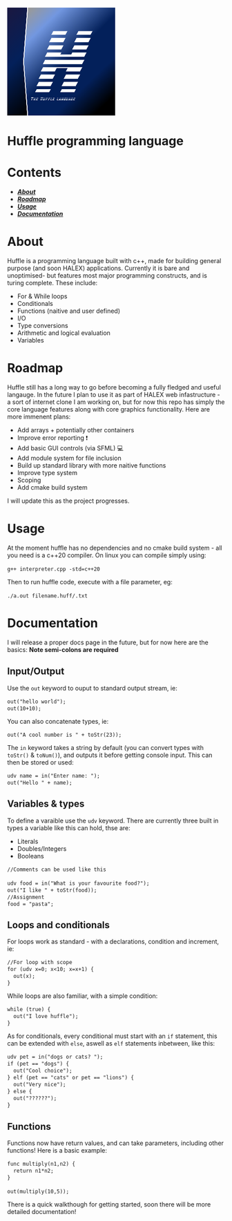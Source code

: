 ![LOGO](https://github.com/HamishHamiltonSmith/Huffle/blob/main/assets/huffle_logo_small.png)

# Huffle programming language

# Contents

- ***[About](#about)***
- ***[Roadmap](#roadmap)***
- ***[Usage](#usage)***
- ***[Documentation](#documentation)***

# About

Huffle is a programming language built with c++, made for building general purpose (and soon HALEX) applications. Currently it is bare and unoptimised- but features most major programming constructs, and is turing complete. These include:

- For & While loops
- Conditionals
- Functions (naitive and user defined)
- I/O
- Type conversions
- Arithmetic and logical evaluation
- Variables


# Roadmap

Huffle still has a long way to go before becoming a fully fledged and useful langauge. In the future I plan to use it as part of HALEX web infastructure - a sort of internet clone I am working on, but for now this repo has simply the core language features along with core graphics functionality. Here are more immenent plans:

- Add arrays + potentially other containers
- Improve error reporting :heavy_exclamation_mark:
- Add basic GUI controls (via SFML) :computer:
- Add module system for file inclusion 
- Build up standard library with more naitive functions
- Improve type system
- Scoping 
- Add cmake build system

I will update this as the project progresses. 

# Usage

At the moment huffle has no dependencies and no cmake build system - all you need is a c++20 compiler. On linux you can compile simply using:

`g++ interpreter.cpp -std=c++20`

Then to run huffle code, execute with a file parameter, eg:

`./a.out filename.huff/.txt`

# Documentation

I will release a proper docs page in the future, but for now here are the basics:
**Note semi-colons are required**


## Input/Output

Use the `out` keyword to ouput to standard output stream, ie:

```
out("hello world");
out(10+10);
```

You can also concatenate types, ie:

```
out("A cool number is " + toStr(23));
```


The `in` keyword takes a string by default (you can convert types with `toStr()` & `toNum()`), and outputs it before getting console input. This can then be stored or used:

```
udv name = in("Enter name: ");
out("Hello " + name);
```

## Variables & types
 
To define a varaible use the `udv` keyword. There are currently three built in types a variable like this can hold, thse are:
- Literals
- Doubles/Integers
- Booleans
 
```
//Comments can be used like this
 
udv food = in("What is your favourite food?");
out("I like " + toStr(food));
//Assignment
food = "pasta";
```
 
## Loops and conditionals
 
For loops work as standard - with a declarations, condition and increment, ie:
 
```
//For loop with scope
for (udv x=0; x<10; x=x+1) {
  out(x);
}
```
 
While loops are also familiar, with a simple condition:
 
```
while (true) {
  out("I love huffle");
}
```
 
 
As for conditionals, every conditional must start with an `if` statement, this can be extended with `else`, aswell as `elf` statements inbetween, like this:
 
```
udv pet = in("dogs or cats? ");
if (pet == "dogs") {
  out("Cool choice");
} elf (pet == "cats" or pet == "lions") {
  out("Very nice");
} else {
  out("??????");
}
```
 
## Functions
 
Functions now have return values, and can take parameters, including other functions! Here is a basic example:
 
```
func multiply(n1,n2) {
  return n1*n2;
}
 
out(multiply(10,5));
```
 
 
There is a quick walkthough for getting started, soon there will be more detailed documentation!


